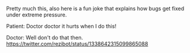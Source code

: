 Pretty much this, also here is a fun joke that explains how bugs get fixed under extreme pressure.

Patient: Doctor doctor it hurts when I do this!

Doctor: Well don't do that then. https://twitter.com/rezibot/status/1338642315099865088